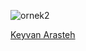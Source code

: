 ![ornek2](https://github.com/Batuhangokbudak/app_instagram/assets/120169258/0b1e6618-039c-427e-be15-facfd782b05f)

[Keyvan Arasteh](https://github.com/keyvanarasteh)
